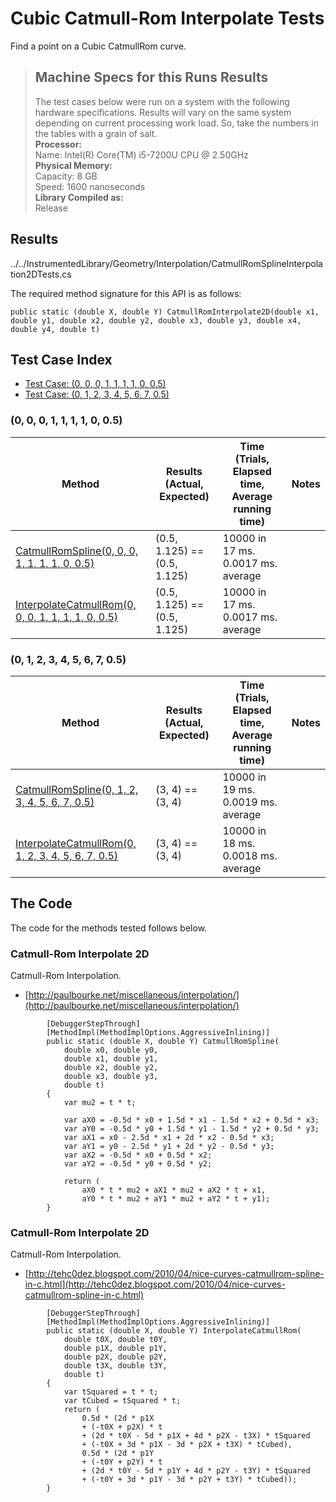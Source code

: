 # Cubic Catmull-Rom Interpolate Tests

Find a point on a Cubic CatmullRom curve.

> ## Machine Specs for this Runs Results
> The test cases below were run on a system with the following hardware specifications. Results will vary on the same system depending on current processing work load. So, take the numbers in the tables with a grain of salt.  
> **Processor:**  
> Name: Intel(R) Core(TM) i5-7200U CPU @ 2.50GHz  
  > **Physical Memory:**  
> Capacity: 8 GB  
> Speed: 1600 nanoseconds  
  > **Library Compiled as:**  
> Release  

## Results

../../InstrumentedLibrary/Geometry/Interpolation/CatmullRomSplineInterpolation2DTests.cs

The required method signature for this API is as follows:

```CSharp
public static (double X, double Y) CatmullRomInterpolate2D(double x1, double y1, double x2, double y2, double x3, double y3, double x4, double y4, double t)
```

## Test Case Index

- [Test Case: (0, 0, 0, 1, 1, 1, 1, 0, 0.5)](#0,-0,-0,-1,-1,-1,-1,-0,-0.5)
- [Test Case: (0, 1, 2, 3, 4, 5, 6, 7, 0.5)](#0,-1,-2,-3,-4,-5,-6,-7,-0.5)

### (0, 0, 0, 1, 1, 1, 1, 0, 0.5)

| Method | Results (Actual, Expected) | Time (Trials, Elapsed time, Average running time) | Notes |
|---|---|---|---|
| [CatmullRomSpline(0, 0, 0, 1, 1, 1, 1, 0, 0.5)](#Catmull-Rom-Interpolate-2D) | (0.5, 1.125) == (0.5, 1.125) | 10000 in 17 ms. 0.0017 ms. average |  |
| [InterpolateCatmullRom(0, 0, 0, 1, 1, 1, 1, 0, 0.5)](#Catmull-Rom-Interpolate-2D) | (0.5, 1.125) == (0.5, 1.125) | 10000 in 17 ms. 0.0017 ms. average |  |

### (0, 1, 2, 3, 4, 5, 6, 7, 0.5)

| Method | Results (Actual, Expected) | Time (Trials, Elapsed time, Average running time) | Notes |
|---|---|---|---|
| [CatmullRomSpline(0, 1, 2, 3, 4, 5, 6, 7, 0.5)](#Catmull-Rom-Interpolate-2D) | (3, 4) == (3, 4) | 10000 in 19 ms. 0.0019 ms. average |  |
| [InterpolateCatmullRom(0, 1, 2, 3, 4, 5, 6, 7, 0.5)](#Catmull-Rom-Interpolate-2D) | (3, 4) == (3, 4) | 10000 in 18 ms. 0.0018 ms. average |  |

## The Code

The code for the methods tested follows below.

### Catmull-Rom Interpolate 2D

Catmull-Rom Interpolation.  
- [http://paulbourke.net/miscellaneous/interpolation/](http://paulbourke.net/miscellaneous/interpolation/)

```CSharp
        [DebuggerStepThrough]
        [MethodImpl(MethodImplOptions.AggressiveInlining)]
        public static (double X, double Y) CatmullRomSpline(
            double x0, double y0,
            double x1, double y1,
            double x2, double y2,
            double x3, double y3,
            double t)
        {
            var mu2 = t * t;

            var aX0 = -0.5d * x0 + 1.5d * x1 - 1.5d * x2 + 0.5d * x3;
            var aY0 = -0.5d * y0 + 1.5d * y1 - 1.5d * y2 + 0.5d * y3;
            var aX1 = x0 - 2.5d * x1 + 2d * x2 - 0.5d * x3;
            var aY1 = y0 - 2.5d * y1 + 2d * y2 - 0.5d * y3;
            var aX2 = -0.5d * x0 + 0.5d * x2;
            var aY2 = -0.5d * y0 + 0.5d * y2;

            return (
                aX0 * t * mu2 + aX1 * mu2 + aX2 * t + x1,
                aY0 * t * mu2 + aY1 * mu2 + aY2 * t + y1);
        }
```

### Catmull-Rom Interpolate 2D

Catmull-Rom Interpolation.  
- [http://tehc0dez.blogspot.com/2010/04/nice-curves-catmullrom-spline-in-c.html](http://tehc0dez.blogspot.com/2010/04/nice-curves-catmullrom-spline-in-c.html)

```CSharp
        [DebuggerStepThrough]
        [MethodImpl(MethodImplOptions.AggressiveInlining)]
        public static (double X, double Y) InterpolateCatmullRom(
            double t0X, double t0Y,
            double p1X, double p1Y,
            double p2X, double p2Y,
            double t3X, double t3Y,
            double t)
        {
            var tSquared = t * t;
            var tCubed = tSquared * t;
            return (
                0.5d * (2d * p1X
                + (-t0X + p2X) * t
                + (2d * t0X - 5d * p1X + 4d * p2X - t3X) * tSquared
                + (-t0X + 3d * p1X - 3d * p2X + t3X) * tCubed),
                0.5d * (2d * p1Y
                + (-t0Y + p2Y) * t
                + (2d * t0Y - 5d * p1Y + 4d * p2Y - t3Y) * tSquared
                + (-t0Y + 3d * p1Y - 3d * p2Y + t3Y) * tCubed));
        }
```

